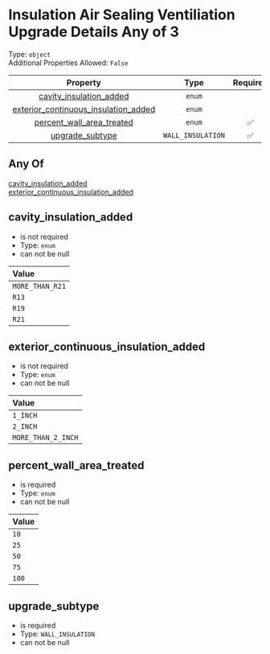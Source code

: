 
Insulation Air Sealing Ventiliation Upgrade Details Any of 3
============================================================
  
Type: `object`  
Additional Properties Allowed: `False`  
  

|Property|Type|Required|Nullable|Format|Title|
| :---: | :---: | :---: | :---: | :---: | :---: |
|[cavity_insulation_added](#cavity_insulation_added)|`enum`||False|||
|[exterior_continuous_insulation_added](#exterior_continuous_insulation_added)|`enum`||False|||
|[percent_wall_area_treated](#percent_wall_area_treated)|`enum`|:white_check_mark:|False|||
|[upgrade_subtype](#upgrade_subtype)|`WALL_INSULATION`|:white_check_mark:|False|||

## Any Of
  
[cavity_insulation_added](#cavity_insulation_added)  
[exterior_continuous_insulation_added](#exterior_continuous_insulation_added)
## cavity_insulation_added
  
  
  

- is not required
- Type: `enum`
- can not be null
  

|Value|
| :--- |
|`MORE_THAN_R21`|
|`R13`|
|`R19`|
|`R21`|

## exterior_continuous_insulation_added
  
  
  

- is not required
- Type: `enum`
- can not be null
  

|Value|
| :--- |
|`1_INCH`|
|`2_INCH`|
|`MORE_THAN_2_INCH`|

## percent_wall_area_treated
  
  
  

- is required
- Type: `enum`
- can not be null
  

|Value|
| :--- |
|`10`|
|`25`|
|`50`|
|`75`|
|`100`|

## upgrade_subtype
  
  
  

- is required
- Type: `WALL_INSULATION`
- can not be null
